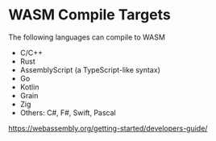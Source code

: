 # WASM Compile Targets

The following languages can compile to WASM
- C/C++
- Rust
- AssemblyScript (a TypeScript-like syntax)
- Go
- Kotlin
- Grain
- Zig
- Others: C#, F#, Swift, Pascal

https://webassembly.org/getting-started/developers-guide/